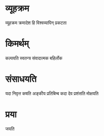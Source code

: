 # व्यूहक्रम
व्यूहक्रम क्रमादेश हि विश्वव्यापिन् प्रकटता
# किमर्थम् 
कल्पयति स्वतन्त्र संवादात्मक बहिर्लोक
# संसाधयति 
यदा निवृत्त कषति अङ्कीय प्रतिबिम्ब 
कदा देव प्रशंसति मोक्षयति
# प्रया
जयति
